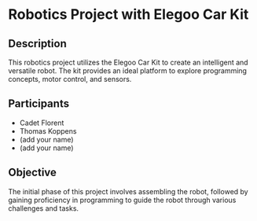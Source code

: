 # Robotics Project with Elegoo Car Kit

## Description

This robotics project utilizes the Elegoo Car Kit to create an intelligent and versatile robot. The kit provides an ideal platform to explore programming concepts, motor control, and sensors.

## Participants

- Cadet Florent
- Thomas Koppens
- (add your name)
- (add your name)

## Objective

The initial phase of this project involves assembling the robot, followed by gaining proficiency in programming to guide the robot through various challenges and tasks.
